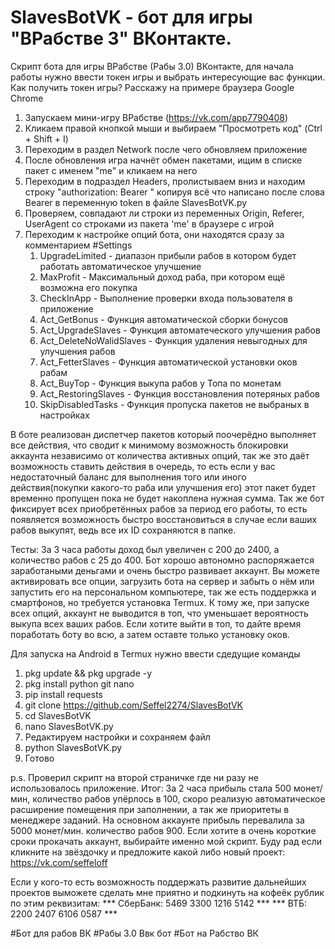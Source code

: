 # SlavesBotVK - бот для игры "ВРабстве 3" ВКонтакте.

Скрипт бота для игры ВРабстве (Рабы 3.0) ВКонтакте, для начала работы нужно ввести токен игры и выбрать интересующие вас функции. 
Как получить токен игры?
Расскажу на примере браузера Google Chrome
1. Запускаем мини-игру ВРабстве (https://vk.com/app7790408)
2. Кликаем правой кнопкой мыши и выбираем "Просмотреть код" (Ctrl + Shift + I)
3. Переходим в раздел Network после чего обновляем приложение
4. После обновления игра начнёт обмен пакетами, ищим в списке пакет с именем "me" и кликаем на него
5. Переходим в подраздел Headers, пролистываем вниз и находим строку "authorization: Bearer " копируя всё что написано после слова Bearer в переменную token в файле SlavesBotVK.py
6. Проверяем, совпадают ли строки из переменных Origin, Referer, UserAgent со строками из пакета 'me' в браузере с игрой
7. Переходим к настройке опций бота, они находятся сразу за комментарием #Settings
   1. UpgradeLimited - диапазон прибыли рабов в котором будет работать автоматическое улучшение
   2. MaxProfit - Максимальный доход раба, при котором ещё возможна его покупка
   3. CheckInApp - Выполнение проверки входа пользователя в приложение
   4. Act_GetBonus - Функция автоматической сборки бонусов
   5. Act_UpgradeSlaves - Функция автоматеческого улучшения рабов
   6. Act_DeleteNoWalidSlaves - Функция удаления невыгодных для улучшения рабов
   7. Act_FetterSlaves - Функция автоматической установки оков рабам
   8. Act_BuyTop - Функция выкупа рабов у Топа по монетам
   9. Act_RestoringSlaves - Функция восстановления потеряных рабов
   10. SkipDisabledTasks - Функция пропуска пакетов не выбраных в настройках

В боте реализован диспетчер пакетов который поочерёдно выполняет все действия, что сводит к минимому возможность блокировки аккаунта независимо от количества активных опций, так же это даёт возможность ставить действия в очередь, то есть если у вас недостаточный баланс для выполнения того или иного действия(покупки какого-то раба или улучшения его) этот пакет будет временно пропущен пока не будет накоплена нужная сумма. Так же бот фиксирует всех приобретённых рабов за период его работы, то есть появляется возможность быстро восстановиться в случае если ваших рабов выкупят, ведь все их ID сохраняются в папке. 

Тесты:
За 3 часа работы доход был увеличен с 200 до 2400, а количество рабов с 25 до 400. Бот хорошо автономно распоряжается заработаными деньгами и очень быстро развивает аккаунт.
Вы можете активировать все опции, загрузить бота на сервер и забыть о нём или запустить его на персональном компьютере, так же есть поддержка и смартфонов, но требуется установка Termux. К тому же, при запуске всех опций, аккаунт не выводится в топ, что уменьшает вероятность выкупа всех ваших рабов. Если хотите выйти в топ, то дайте время поработать боту во всю, а затем оставте только установку оков.

Для запуска на Android в Termux нужно ввести сдедущие команды
   1. pkg update && pkg upgrade -y
   2. pkg install python git nano
   3. pip install requests
   4. git clone https://github.com/Seffel2274/SlavesBotVK
   5. cd SlavesBotVK
   6. nano SlavesBotVK.py
   7. Редактируем настройки и сохраняем файл
   8. python SlavesBotVK.py
   9. Готово

p.s. Проверил скрипт на второй страничке где ни разу не использовалось приложение. Итог: За 2 часа прибыль стала 500 монет/мин, количество рабов упёрлось в 100, скоро реализую автоматическое расширение помещения при заполнении, а так же приоритеты в менеджере заданий. На основном аккаунте прибыль перевалила за 5000 монет/мин. количество рабов 900.
Если хотите в очень короткие сроки прокачать аккаунт, выбирайте именно мой скрипт. Буду рад если кликните на звёздочку и предложите какой либо новый проект: https://vk.com/seffeloff

Если у кого-то есть возможность поддержать развитие дальнейших проектов выможете сделать мне приятно и подкинуть на кофеёк рублик по этим реквизитам:
*** СберБанк:     5469 3300 1216 5142 ***
*** ВТБ:          2200 2407 6106 0587 ***

#Бот для рабов ВК
#Рабы 3.0 Ввк бот
#Бот на Рабство ВК
